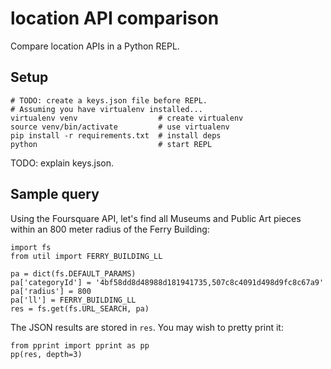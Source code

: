# location API comparison
Compare location APIs in a Python REPL.

## Setup

    # TODO: create a keys.json file before REPL.
    # Assuming you have virtualenv installed...
    virtualenv venv                  # create virtualenv
    source venv/bin/activate         # use virtualenv
    pip install -r requirements.txt  # install deps
    python                           # start REPL

TODO: explain keys.json.

## Sample query
Using the Foursquare API, let's find all Museums and Public Art pieces within
an 800 meter radius of the Ferry Building:

    import fs
    from util import FERRY_BUILDING_LL

    pa = dict(fs.DEFAULT_PARAMS)
    pa['categoryId'] = '4bf58dd8d48988d181941735,507c8c4091d498d9fc8c67a9'
    pa['radius'] = 800
    pa['ll'] = FERRY_BUILDING_LL
    res = fs.get(fs.URL_SEARCH, pa)

The JSON results are stored in `res`. You may wish to pretty print it:

    from pprint import pprint as pp
    pp(res, depth=3)
